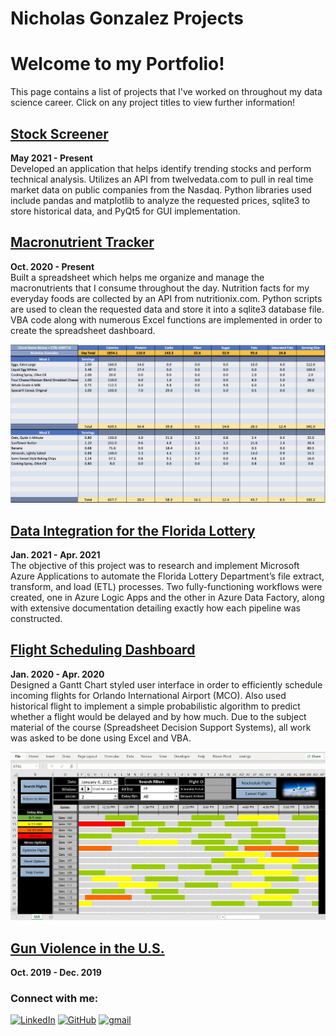 <h1 class="project-name">Nicholas Gonzalez Projects</h1>

# **Welcome to my Portfolio!**
This page contains a list of projects that I've worked on throughout my data science career. Click on any project titles to view further information!

## [Stock Screener](https://github.com/nicholasgonzalez1/Stock_Screener)
**May 2021 - Present**  
Developed an application that helps identify trending stocks and perform technical analysis. Utilizes an API from twelvedata.com to pull in real time market data on public companies from the Nasdaq. Python libraries used include pandas and matplotlib to analyze the requested prices, sqlite3 to store historical data, and PyQt5 for GUI implementation.

## [Macronutrient Tracker](https://github.com/nicholasgonzalez1/Macronutrient_Tracker)
**Oct. 2020 - Present**  
Built a spreadsheet which helps me organize and manage the macronutrients that I consume throughout the day. Nutrition facts for my everyday foods are collected by an API from nutritionix.com. Python scripts are used to clean the requested data and store it into a sqlite3 database file. VBA code along with numerous Excel functions are implemented in order to create the spreadsheet dashboard.

<img src="https://github.com/nicholasgonzalez1/portfolio/blob/main/macro_tracker.png?raw=true" width="600">

## [Data Integration for the Florida Lottery](https://github.com/nicholasgonzalez1/Data_Integration_FLD)
**Jan. 2021 - Apr. 2021**  
The objective of this project was to research and implement Microsoft Azure Applications to automate the Florida Lottery Department’s file extract, transform, and load (ETL) processes. Two fully-functioning workflows were created, one in Azure Logic Apps and the other in Azure Data Factory, along with extensive documentation detailing exactly how each pipeline was constructed.

## [Flight Scheduling Dashboard](https://github.com/nicholasgonzalez1/Flight_Scheduling_Dashboard)
**Jan. 2020 - Apr. 2020**  
Designed a Gantt Chart styled user interface in order to efficiently schedule incoming flights for Orlando International Airport (MCO). Also used historical flight to implement a simple probabilistic algorithm to predict whether a flight would be delayed and by how much. Due to the subject material of the course (Spreadsheet Decision Support Systems), all work was asked to be done using Excel and VBA. 

<img src="https://github.com/nicholasgonzalez1/Flight_Scheduling_Dashboard/blob/main/images/gui_screen.JPG?raw=true" width="600">

## [Gun Violence in the U.S.](https://github.com/nicholasgonzalez1/Gun_Violence_Analysis)
**Oct. 2019 - Dec. 2019**  


### Connect with me:
[![LinkedIn](https://img.shields.io/badge/LinkedIn-0077B5?style=for-the-badge&logo=linkedin&logoColor=white)](https://linkedin.com/in/nicholas-gonzalez-3011aa128)  [![GitHub](https://img.shields.io/badge/GitHub-100000?style=for-the-badge&logo=github&logoColor=white)](https://github.com/nicholasgonzalez1)  [![gmail](https://img.shields.io/badge/Gmail-D14836?style=for-the-badge&logo=gmail&logoColor=white)](mailto:nicholasgonzalez927@gmail.com)

